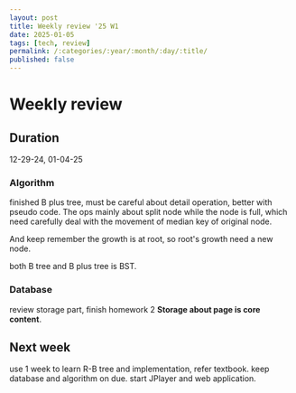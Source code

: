 ```yaml
---
layout: post
title: Weekly review '25 W1
date: 2025-01-05
tags: [tech, review]
permalink: /:categories/:year/:month/:day/:title/
published: false
---
```


# Weekly review

## Duration

12-29-24, 01-04-25

### Algorithm

finished B plus tree, must be careful about detail operation, better with pseudo code. The ops mainly about split node while the node is full, which need carefully deal with the movement of median key of original node.

And keep remember the growth is at root, so root's growth need a new node.

both B tree and B plus tree is BST.

### Database

review storage part, finish homework 2
**Storage about page is core content**.

## Next week

use 1 week to learn R-B tree and implementation, refer textbook.
keep database and algorithm on due.
start JPlayer and web application.

